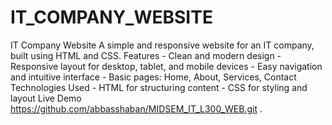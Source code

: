 # IT_COMPANY_WEBSITE 
  IT Company Website A simple and responsive website for an IT company, built using HTML and CSS.  Features - Clean and modern design - Responsive layout for desktop, tablet, and mobile devices - Easy navigation and intuitive interface - Basic pages: Home, About, Services, Contact  Technologies Used - HTML for structuring content - CSS for styling and layout  Live Demo  https://github.com/abbasshaban/MIDSEM_IT_L300_WEB.git .

